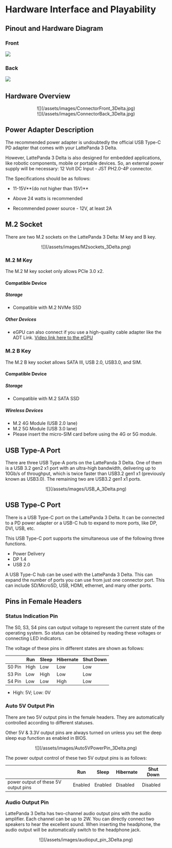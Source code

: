 # Hardware Interface and Playability

## Pinout and Hardware Diagram
### Front
![](https://dfimg.dfrobot.com/nobody/wiki/935b2c94421229da56fdc5225aae4e19.png)



### Back
![](https://dfimg.dfrobot.com/nobody/wiki/1f84fe5d91eb48868e04129e291b4d8c.png)



## Hardware Overview

<center>![](/assets/images/ConnectorFront_3Delta.jpg)</center>

<center>![](/assets/images/ConnectorBack_3Delta.jpg)</center>


## Power Adapter Description

The recommended power adapter is undoubtedly the official USB Type-C PD adapter that comes with your LattePanda 3 Delta. 

However, LattePanda 3 Delta is also designed for embedded applications, like robotic components, mobile or portable devices. So, an external power supply will be necessary: 12 Volt DC Input - JST PH2.0-4P connector.

  The Specifications should be as follows:

* 11-15V**(do not higher than 15V)**

* Above 24 watts is recommended 

* Recommended power source - 12V, at least 2A

## M.2 Socket

There are two M.2 sockets on the LattePanda 3 Delta: M key and B key.

<center>![](/assets/images/M2sockets_3Delta.png)</center>

### M.2 M Key
The M.2 M key socket only allows PCIe 3.0 x2.

#### Compatible Device

##### Storage
* Compatible with M.2 NVMe SSD
##### Other Devices
* eGPU can also connect if you use a high-quality cable adapter like the ADT Link.
[Video link here to the eGPU](https://youtu.be/LMmm2V33cvs)
### M.2 B Key

The M.2 B key socket allows SATA III, USB 2.0, USB3.0, and SIM.

#### Compatible Device

##### Storage

* Compatible with M.2 SATA SSD

##### Wireless Devices

* M.2 4G Module (USB 2.0 lane)
* M.2 5G Module (USB 3.0 lane)
* Please insert the micro-SIM card before using the 4G or 5G module.


## USB Type-A Port

There are three USB Type-A ports on the LattePanda 3 Delta. One of them is a USB 3.2 gen2 x1 port with an ultra-high bandwidth, delivering up to 10Gb/s of throughput, which is twice faster than USB3.2 gen1 x1 (previously known as USB3.0). The remaining two are USB3.2 gen1 x1 ports. 

<center>![](/assets/images/USB_A_3Delta.png)</center>


## USB Type-C Port

There is a USB Type-C port on the LattePanda 3 Delta. It can be connected to a PD power adapter or a USB-C hub to expand to more ports, like DP, DVI, USB, etc. 

This USB Type-C port supports the simultaneous use of the following three functions.

- Power Delivery
- DP 1.4
- USB 2.0

A USB Type-C hub can be used with the LattePanda 3 Delta. This can expand the number of ports you can use from just one connector port. This can include SD/MicroSD, USB, HDMI, ethernet, and many other ports.



## Pins in Female Headers

### Status Indication Pin

The S0, S3, S4 pins can output voltage to represent the current state of the operating system. So status can be obtained by reading these voltages or connecting LED indicators.

The voltage of these pins in different states are shown as follows:

|        | Run  | Sleep | Hibernate | Shut Down |
| ------ | ---- | ----- | --------- | --------- |
| S0 Pin | High | Low   | Low       | Low       |
| S3 Pin | Low  | High  | Low       | Low       |
| S4 Pin | Low  | Low   | High      | Low       |

* High: 5V; Low: 0V

### Auto 5V Output Pin

There are two 5V output pins in the female headers. They are automatically controlled according to different statuses. 

Other 5V & 3.3V output pins are always turned on unless you set the deep sleep eup function as enabled in BIOS.

<center>![](/assets/images/Auto5VPowerPin_3Delta.png)</center>

The power output control of these two 5V output pins is as follows:

|                                      | Run     | Sleep   | Hibernate | Shut Down |
| ------------------------------------ | ------- | ------- | --------- | --------- |
| power output of these 5V output pins | Enabled | Enabled | Disabled  | Disabled  |

### Audio Output Pin

LattePanda 3 Delta has two-channel audio output pins with the audio amplifier. Each channel can be up to 2W. You can directly connect two speakers to hear the excellent sound. When inserting the headphone, the audio output will be automatically switch to the headphone jack.

<center>![](/assets/images/audioput_pin_3Delta.png)</center>
